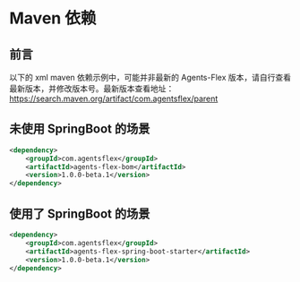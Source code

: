 # Maven 依赖

## 前言

以下的 xml maven 依赖示例中，可能并非最新的 Agents-Flex 版本，请自行查看最新版本，并修改版本号。最新版本查看地址：https://search.maven.org/artifact/com.agentsflex/parent

## 未使用 SpringBoot 的场景

```xml
<dependency>
    <groupId>com.agentsflex</groupId>
    <artifactId>agents-flex-bom</artifactId>
    <version>1.0.0-beta.1</version>
</dependency>
```

## 使用了 SpringBoot 的场景

```xml
<dependency>
    <groupId>com.agentsflex</groupId>
    <artifactId>agents-flex-spring-boot-starter</artifactId>
    <version>1.0.0-beta.1</version>
</dependency>
```

